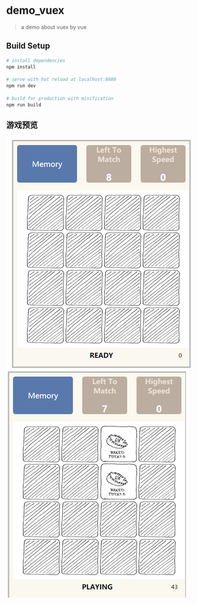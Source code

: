 # demo_vuex

> a demo about vuex by vue

## Build Setup

``` bash
# install dependencies
npm install

# serve with hot reload at localhost:8080
npm run dev

# build for production with minification
npm run build

```
## 游戏预览
![image](https://github.com/iyanghui/vuex-game/blob/master/static/game1.png?raw=true)
![image](https://github.com/iyanghui/vuex-game/blob/master/static/game2.png?raw=true)
